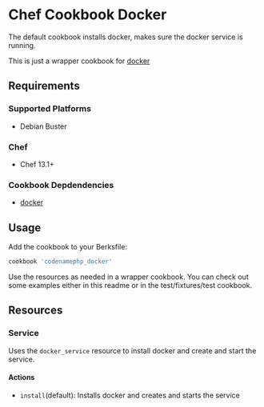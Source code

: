 # Chef Cookbook Docker

The default cookbook installs docker, makes sure the docker service is running.

This is just a wrapper cookbook for [docker][docker-github]

## Requirements

### Supported Platforms

- Debian Buster

### Chef

- Chef 13.1+

### Cookbook Depdendencies

- [docker][docker-github]

## Usage

Add the cookbook to your Berksfile:

```ruby
cookbook 'codenamephp_docker'
```

Use the resources as needed in a wrapper cookbook. You can check out some examples either in this readme or in the test/fixtures/test cookbook.

## Resources
### Service
Uses the `docker_service` resource to install docker and create and start the service.

#### Actions
- `install`(default): Installs docker and creates and starts the service

[docker-github]: https://github.com/chef-cookbooks/docker